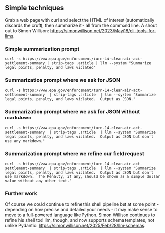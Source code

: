 ## Simple techniques

Grab a web page with curl and select the HTML of interest (automatically discards the cruft), then summarize it - all from the command line.  A shout out to Simon Willison:  https://simonwillison.net/2023/May/18/cli-tools-for-llms.

### Simple summarization prompt
`curl -s https://www.epa.gov/enforcement/turn-14-clean-air-act-settlement-summary
  | strip-tags .article
  | llm --system "Summarize legal points, penalty, and laws violated"`

### Summarization prompt where we ask for JSON

`curl -s https://www.epa.gov/enforcement/turn-14-clean-air-act-settlement-summary 
  | strip-tags .article 
  | llm --system "Summarize legal points, penalty, and laws violated.  Output as JSON."`

### Summarization prompt where we ask for JSON without markdown

`curl -s https://www.epa.gov/enforcement/turn-14-clean-air-act-settlement-summary 
  | strip-tags .article 
  | llm --system "Summarize legal points, penalty, and laws violated.  Output as JSON but don't use any markdown."`

  ### Summarization prompt where we refine our field request

`curl -s https://www.epa.gov/enforcement/turn-14-clean-air-act-settlement-summary 
  | strip-tags .article 
  | llm --system "Summarize legal points, penalty, and laws violated.  Output as JSON but don't use markdown.  The Penalty, if any, should be shown as a simple dollar value without any other text."`

  ### Further work

  Of course we could continue to refine this shell pipeline but at some point - depending on how precise and detailed your needs - it may make sense to move to a full-powered language like Python.  Simon Willison continues to refine his shell tool llm, though, and now supports schema templates, not unlike Pydantic:  https://simonwillison.net/2025/Feb/28/llm-schemas.
